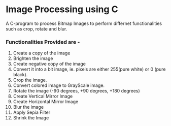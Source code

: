 # Image Processing using C

A C-program to process Bitmap Images to perform differnet functionalities such as crop, rotate and blur.        

### Functionalities Provided are -              
1. Create a copy of the image           
2. Brighten the image  
3. Create negative copy of the image  
4. Convert it into a bit image, ie. pixels are either 255(pure white) or 0 (pure black).      
5. Crop the image.        
6. Convert colored image to GrayScale image.      
7. Rotate the image (-90 degrees, +90 degrees, +180 degrees)      
8. Create Vertical Mirror Image     
9. Create Horizontal Mirror Image 
10. Blur the image    
11. Apply Sepia Filter    
12. Shrink the Image      
